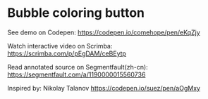 # Bubble coloring button

See demo on Codepen: https://codepen.io/comehope/pen/eKqZjy

Watch interactive video on Scrimba: https://scrimba.com/p/pEgDAM/ceBEytp

Read annotated source on Segmentfault(zh-cn): https://segmentfault.com/a/1190000015560736

Inspired by: Nikolay Talanov https://codepen.io/suez/pen/aOgMxy
